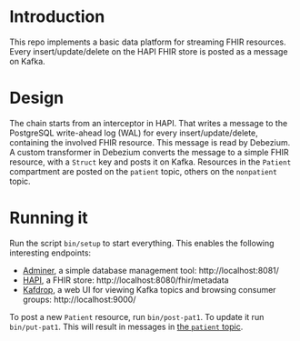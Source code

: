 # Introduction

This repo implements a basic data platform for streaming FHIR resources. Every insert/update/delete on the HAPI FHIR store is posted as a message on Kafka.

# Design

The chain starts from an interceptor in HAPI. That writes a message to the PostgreSQL write-ahead log (WAL) for every insert/update/delete, containing the involved FHIR resource. This message is read by Debezium. A custom transformer in Debezium converts the message to a simple FHIR resource, with a ``Struct`` key and posts it on Kafka. Resources in the ``Patient`` compartment are posted on the ``patient`` topic, others on the ``nonpatient`` topic.

# Running it

Run the script ``bin/setup`` to start everything. This enables the following interesting endpoints:
* [Adminer](https://www.adminer.org/), a simple database management tool: http://localhost:8081/
* [HAPI](https://hapifhir.io/), a FHIR store: http://localhost:8080/fhir/metadata
* [Kafdrop](https://github.com/obsidiandynamics/kafdrop), a web UI for viewing Kafka topics and browsing consumer groups: http://localhost:9000/

To post a new ``Patient`` resource, run ``bin/post-pat1``. To update it run ``bin/put-pat1``. This will result in messages in [the ``patient`` topic](http://localhost:9001/topic/patient/messages?partition=0&offset=0&count=100&keyFormat=DEFAULT&format=DEFAULT).
